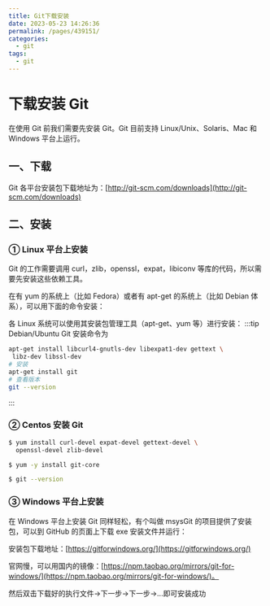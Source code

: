 ```yaml
---
title: Git下载安装
date: 2023-05-23 14:26:36
permalink: /pages/439151/
categories:
  - git
tags:
  - git
---
```


# 下载安装 Git

在使用 Git 前我们需要先安装 Git。Git 目前支持 Linux/Unix、Solaris、Mac 和 Windows 平台上运行。

## 一、下载

Git 各平台安装包下载地址为：[http://git-scm.com/downloads](http://git-scm.com/downloads)

## 二、安装

### ① Linux 平台上安装

Git 的工作需要调用 curl，zlib，openssl，expat，libiconv 等库的代码，所以需要先安装这些依赖工具。

在有 yum 的系统上（比如 Fedora）或者有 apt-get 的系统上（比如 Debian 体系），可以用下面的命令安装：

各 Linux 系统可以使用其安装包管理工具（apt-get、yum 等）进行安装：
:::tip Debian/Ubuntu Git 安装命令为

```bash
apt-get install libcurl4-gnutls-dev libexpat1-dev gettext \
 libz-dev libssl-dev
# 安装
apt-get install git
# 查看版本
git --version
```

:::

### ② Centos 安装 Git

```bash
$ yum install curl-devel expat-devel gettext-devel \
  openssl-devel zlib-devel

$ yum -y install git-core

$ git --version
```

### ③ Windows 平台上安装

在 Windows 平台上安装 Git 同样轻松，有个叫做 msysGit 的项目提供了安装包，可以到 GitHub 的页面上下载 exe 安装文件并运行：

安装包下载地址：[https://gitforwindows.org/](https://gitforwindows.org/)

官网慢，可以用国内的镜像：[https://npm.taobao.org/mirrors/git-for-windows/](https://npm.taobao.org/mirrors/git-for-windows/)。

然后双击下载好的执行文件->下一步->下一步->...即可安装成功
